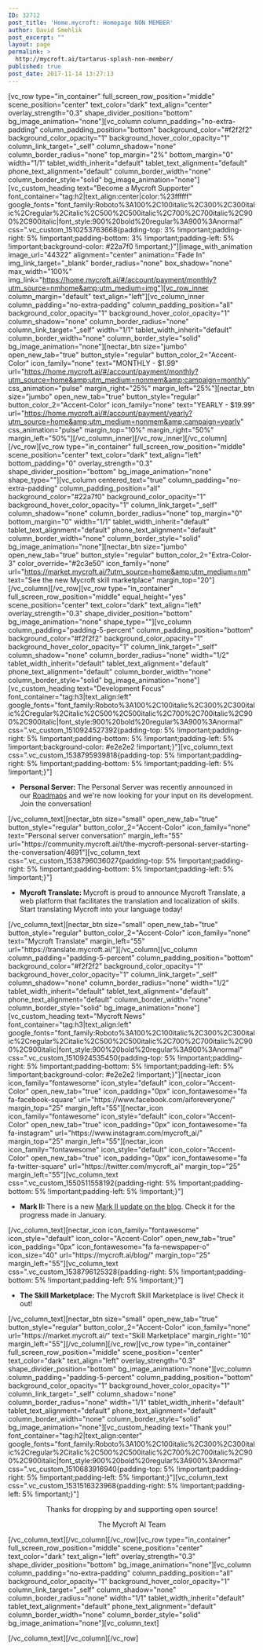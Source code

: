```yaml
---
ID: 32712
post_title: 'Home.mycroft: Homepage NON MEMBER'
author: David Smehlik
post_excerpt: ""
layout: page
permalink: >
  http://mycroft.ai/tartarus-splash-non-member/
published: true
post_date: 2017-11-14 13:27:13
---
```

[vc_row type="in_container" full_screen_row_position="middle" scene_position="center" text_color="dark" text_align="center" overlay_strength="0.3" shape_divider_position="bottom" bg_image_animation="none"][vc_column column_padding="no-extra-padding" column_padding_position="bottom" background_color="#f2f2f2" background_color_opacity="1" background_hover_color_opacity="1" column_link_target="_self" column_shadow="none" column_border_radius="none" top_margin="2%" bottom_margin="0" width="1/1" tablet_width_inherit="default" tablet_text_alignment="default" phone_text_alignment="default" column_border_width="none" column_border_style="solid" bg_image_animation="none"][vc_custom_heading text="Become a Mycroft Supporter" font_container="tag:h2|text_align:center|color:%23ffffff" google_fonts="font_family:Roboto%3A100%2C100italic%2C300%2C300italic%2Cregular%2Citalic%2C500%2C500italic%2C700%2C700italic%2C900%2C900italic|font_style:900%20bold%20regular%3A900%3Anormal" css=".vc_custom_1510253763668{padding-top: 3% !important;padding-right: 5% !important;padding-bottom: 3% !important;padding-left: 5% !important;background-color: #22a7f0 !important;}"][image_with_animation image_url="44322" alignment="center" animation="Fade In" img_link_target="_blank" border_radius="none" box_shadow="none" max_width="100%" img_link="https://home.mycroft.ai/#/account/payment/monthly?utm_source=nmhome&amp;utm_medium=img"][vc_row_inner column_margin="default" text_align="left"][vc_column_inner column_padding="no-extra-padding" column_padding_position="all" background_color_opacity="1" background_hover_color_opacity="1" column_shadow="none" column_border_radius="none" column_link_target="_self" width="1/1" tablet_width_inherit="default" column_border_width="none" column_border_style="solid" bg_image_animation="none"][nectar_btn size="jumbo" open_new_tab="true" button_style="regular" button_color_2="Accent-Color" icon_family="none" text="MONTHLY - $1.99" url="https://home.mycroft.ai/#/account/payment/monthly?utm_source=home&amp;utm_medium=nonmem&amp;campaign=monthly" css_animation="pulse" margin_right="25%" margin_left="25%"][nectar_btn size="jumbo" open_new_tab="true" button_style="regular" button_color_2="Accent-Color" icon_family="none" text="YEARLY - $19.99" url="https://home.mycroft.ai/#/account/payment/yearly?utm_source=home&amp;utm_medium=nonmem&amp;campaign=yearly" css_animation="pulse" margin_top="10%" margin_right="50%" margin_left="50%"][/vc_column_inner][/vc_row_inner][/vc_column][/vc_row][vc_row type="in_container" full_screen_row_position="middle" scene_position="center" text_color="dark" text_align="left" bottom_padding="0" overlay_strength="0.3" shape_divider_position="bottom" bg_image_animation="none" shape_type=""][vc_column centered_text="true" column_padding="no-extra-padding" column_padding_position="all" background_color="#22a7f0" background_color_opacity="1" background_hover_color_opacity="1" column_link_target="_self" column_shadow="none" column_border_radius="none" top_margin="0" bottom_margin="0" width="1/1" tablet_width_inherit="default" tablet_text_alignment="default" phone_text_alignment="default" column_border_width="none" column_border_style="solid" bg_image_animation="none"][nectar_btn size="jumbo" open_new_tab="true" button_style="regular" button_color_2="Extra-Color-3" color_override="#2c3e50" icon_family="none" url="https://market.mycroft.ai/?utm_source=home&amp;utm_medium=nm" text="See the new Mycroft skill marketplace" margin_top="20"][/vc_column][/vc_row][vc_row type="in_container" full_screen_row_position="middle" equal_height="yes" scene_position="center" text_color="dark" text_align="left" overlay_strength="0.3" shape_divider_position="bottom" bg_image_animation="none" shape_type=""][vc_column column_padding="padding-5-percent" column_padding_position="bottom" background_color="#f2f2f2" background_color_opacity="1" background_hover_color_opacity="1" column_link_target="_self" column_shadow="none" column_border_radius="none" width="1/2" tablet_width_inherit="default" tablet_text_alignment="default" phone_text_alignment="default" column_border_width="none" column_border_style="solid" bg_image_animation="none"][vc_custom_heading text="Development Focus" font_container="tag:h3|text_align:left" google_fonts="font_family:Roboto%3A100%2C100italic%2C300%2C300italic%2Cregular%2Citalic%2C500%2C500italic%2C700%2C700italic%2C900%2C900italic|font_style:900%20bold%20regular%3A900%3Anormal" css=".vc_custom_1510924527392{padding-top: 5% !important;padding-right: 5% !important;padding-bottom: 5% !important;padding-left: 5% !important;background-color: #e2e2e2 !important;}"][vc_column_text css=".vc_custom_1538795939818{padding-top: 5% !important;padding-right: 5% !important;padding-bottom: 5% !important;padding-left: 5% !important;}"]
<ul>
 	<li><b>Personal Server: </b>The Personal Server was recently announced in our <a href="https://mycroft.ai/blog/many-roads-one-destination/" target="_blank" rel="noopener">Roadmaps</a> and we're now looking for your input on its development. Join the conversation!</li>
</ul>
[/vc_column_text][nectar_btn size="small" open_new_tab="true" button_style="regular" button_color_2="Accent-Color" icon_family="none" text="Personal server conversation" margin_left="55" url="https://community.mycroft.ai/t/the-mycroft-personal-server-starting-the-conversation/4691"][vc_column_text css=".vc_custom_1538796036027{padding-top: 5% !important;padding-right: 5% !important;padding-bottom: 5% !important;padding-left: 5% !important;}"]
<ul>
 	<li><b>Mycroft Translate: </b>Mycroft is proud to announce Mycroft Translate, a web platform that facilitates the translation and localization of skills. Start translating Mycroft into your language today!</li>
</ul>
[/vc_column_text][nectar_btn size="small" open_new_tab="true" button_style="regular" button_color_2="Accent-Color" icon_family="none" text="Mycroft Translate" margin_left="55" url="https://translate.mycroft.ai/"][/vc_column][vc_column column_padding="padding-5-percent" column_padding_position="bottom" background_color="#f2f2f2" background_color_opacity="1" background_hover_color_opacity="1" column_link_target="_self" column_shadow="none" column_border_radius="none" width="1/2" tablet_width_inherit="default" tablet_text_alignment="default" phone_text_alignment="default" column_border_width="none" column_border_style="solid" bg_image_animation="none"][vc_custom_heading text="Mycroft News" font_container="tag:h3|text_align:left" google_fonts="font_family:Roboto%3A100%2C100italic%2C300%2C300italic%2Cregular%2Citalic%2C500%2C500italic%2C700%2C700italic%2C900%2C900italic|font_style:900%20bold%20regular%3A900%3Anormal" css=".vc_custom_1510924535450{padding-top: 5% !important;padding-right: 5% !important;padding-bottom: 5% !important;padding-left: 5% !important;background-color: #e2e2e2 !important;}"][nectar_icon icon_family="fontawesome" icon_style="default" icon_color="Accent-Color" open_new_tab="true" icon_padding="0px" icon_fontawesome="fa fa-facebook-square" url="https://www.facebook.com/aiforeveryone/" margin_top="25" margin_left="55"][nectar_icon icon_family="fontawesome" icon_style="default" icon_color="Accent-Color" open_new_tab="true" icon_padding="0px" icon_fontawesome="fa fa-instagram" url="https://www.instagram.com/mycroft_ai/" margin_top="25" margin_left="55"][nectar_icon icon_family="fontawesome" icon_style="default" icon_color="Accent-Color" open_new_tab="true" icon_padding="0px" icon_fontawesome="fa fa-twitter-square" url="https://twitter.com/mycroft_ai" margin_top="25" margin_left="55"][vc_column_text css=".vc_custom_1550511558192{padding-right: 5% !important;padding-bottom: 5% !important;padding-left: 5% !important;}"]
<ul>
 	<li><b>Mark II: </b>There is a new <a href="https://mycroft.ai/blog/mark-ii-update-january-2019-current-progress?utm_source=home&amp;utm_medium=nmlnk" target="_blank" rel="noopener">Mark II update on the blog</a>. Check it for the progress made in January.</li>
</ul>
[/vc_column_text][nectar_icon icon_family="fontawesome" icon_style="default" icon_color="Accent-Color" open_new_tab="true" icon_padding="0px" icon_fontawesome="fa fa-newspaper-o" icon_size="40" url="https://mycroft.ai/blog/" margin_top="25" margin_left="55"][vc_column_text css=".vc_custom_1538796125328{padding-right: 5% !important;padding-bottom: 5% !important;padding-left: 5% !important;}"]
<ul>
 	<li><b>The Skill Marketplace: </b>The Mycroft Skill Marketplace is live! Check it out!</li>
</ul>
[/vc_column_text][nectar_btn size="small" open_new_tab="true" button_style="regular" button_color_2="Accent-Color" icon_family="none" url="https://market.mycroft.ai/" text="Skill Marketplace" margin_right="10" margin_left="55"][/vc_column][/vc_row][vc_row type="in_container" full_screen_row_position="middle" scene_position="center" text_color="dark" text_align="left" overlay_strength="0.3" shape_divider_position="bottom" bg_image_animation="none"][vc_column column_padding="padding-5-percent" column_padding_position="bottom" background_color_opacity="1" background_hover_color_opacity="1" column_link_target="_self" column_shadow="none" column_border_radius="none" width="1/1" tablet_width_inherit="default" tablet_text_alignment="default" phone_text_alignment="default" column_border_width="none" column_border_style="solid" bg_image_animation="none"][vc_custom_heading text="Thank you!" font_container="tag:h2|text_align:center" google_fonts="font_family:Roboto%3A100%2C100italic%2C300%2C300italic%2Cregular%2Citalic%2C500%2C500italic%2C700%2C700italic%2C900%2C900italic|font_style:900%20bold%20regular%3A900%3Anormal" css=".vc_custom_1510683916940{padding-top: 5% !important;padding-right: 5% !important;padding-left: 5% !important;}"][vc_column_text css=".vc_custom_1531516323968{padding-right: 5% !important;padding-left: 5% !important;}"]
<p style="text-align: center;"><span style="font-weight: 400;">Thanks for dropping by and supporting open source!</span></p>
<p style="text-align: center;">The Mycroft AI Team</p>
[/vc_column_text][/vc_column][/vc_row][vc_row type="in_container" full_screen_row_position="middle" scene_position="center" text_color="dark" text_align="left" overlay_strength="0.3" shape_divider_position="bottom" bg_image_animation="none"][vc_column column_padding="no-extra-padding" column_padding_position="all" background_color_opacity="1" background_hover_color_opacity="1" column_link_target="_self" column_shadow="none" column_border_radius="none" width="1/1" tablet_width_inherit="default" tablet_text_alignment="default" phone_text_alignment="default" column_border_width="none" column_border_style="solid" bg_image_animation="none"][vc_column_text]

<style>#wpadminbar {display: none;}</style>

[/vc_column_text][/vc_column][/vc_row]